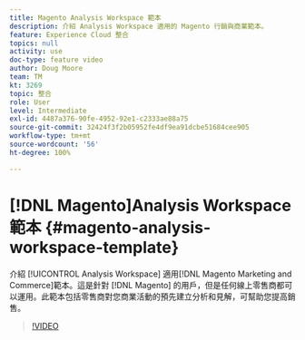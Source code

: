 ```yaml
---
title: Magento Analysis Workspace 範本
description: 介紹 Analysis Workspace 適用的 Magento 行銷與商業範本。
feature: Experience Cloud 整合
topics: null
activity: use
doc-type: feature video
author: Doug Moore
team: TM
kt: 3269
topic: 整合
role: User
level: Intermediate
exl-id: 4487a376-90fe-4952-92e1-c2333ae88a75
source-git-commit: 32424f3f2b05952fe4df9ea91dcbe51684cee905
workflow-type: tm+mt
source-wordcount: '56'
ht-degree: 100%

---
```


# [!DNL Magento]Analysis Workspace 範本  {#magento-analysis-workspace-template}

介紹 [!UICONTROL Analysis Workspace] 適用[!DNL Magento Marketing and Commerce]範本。這是針對 [!DNL Magento] 的用戶，但是任何線上零售商都可以運用。此範本包括零售商對您商業活動的預先建立分析和見解，可幫助您提高銷售。

>[!VIDEO](https://video.tv.adobe.com/v/28164/?quality=12)
